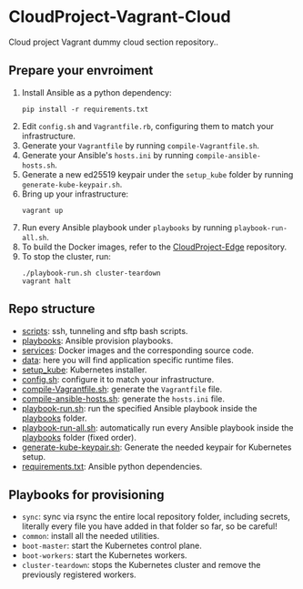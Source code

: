 # CloudProject-Vagrant-Cloud
Cloud project Vagrant dummy cloud section repository..

## Prepare your envroiment
1. Install Ansible as a python dependency:
	```
	pip install -r requirements.txt
	```
2. Edit `config.sh` and `Vagrantfile.rb`, configuring them to match your infrastructure.
3. Generate your `Vagrantfile` by running `compile-Vagrantfile.sh`.
4. Generate your Ansible's `hosts.ini` by running `compile-ansible-hosts.sh`.
5. Generate a new ed25519 keypair under the `setup_kube` folder by running `generate-kube-keypair.sh`.
6. Bring up your infrastructure:
	```
	vagrant up
	```
7. Run every Ansible playbook under `playbooks` by running `playbook-run-all.sh`.
8. To build the Docker images, refer to the [CloudProject-Edge](https://github.com/LoZioo/CloudProject-Edge) repository.
9. To stop the cluster, run:
	```
	./playbook-run.sh cluster-teardown
	vagrant halt
	```

## Repo structure
- [scripts](scripts): ssh, tunneling and sftp bash scripts.
- [playbooks](playbooks): Ansible provision playbooks.
- [services](services): Docker images and the corresponding source code.
- [data](data): here you will find application specific runtime files.
- [setup_kube](setup_kube): Kubernetes installer.
- [config.sh](config.sh): configure it to match your infrastructure.
- [compile-Vagrantfile.sh](compile-Vagrantfile.sh): generate the `Vagrantfile` file.
- [compile-ansible-hosts.sh](compile-ansible-hosts.sh): generate the `hosts.ini` file.
- [playbook-run.sh](playbook-run.sh): run the specified Ansible playbook inside the [playbooks](playbooks) folder.
- [playbook-run-all.sh](playbook-run-all.sh): automatically run every Ansible playbook inside the [playbooks](playbooks) folder (fixed order).
- [generate-kube-keypair.sh](generate-kube-keypair.sh): Generate the needed keypair for Kubernetes setup.
- [requirements.txt](requirements.txt): Ansible python dependencies.

## Playbooks for provisioning
- `sync`: sync via rsync the entire local repository folder, including secrets, literally every file you have added in that folder so far, so be careful!
- `common`: install all the needed utilities.
- `boot-master`: start the Kubernetes control plane.
- `boot-workers`: start the Kubernetes workers.
- `cluster-teardown`: stops the Kubernetes cluster and remove the previously registered workers.
